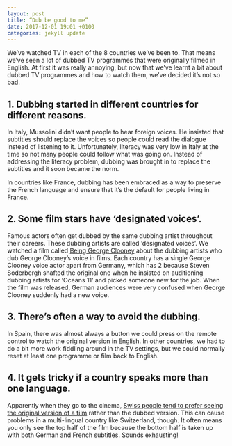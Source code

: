 ```yaml
---
layout: post
title: “Dub be good to me”
date: 2017-12-01 19:01 +0100
categories: jekyll update
---
```


We’ve watched TV in each of the 8 countries we’ve been to. That means we’ve seen a lot of dubbed TV programmes that were originally filmed in English. At first it was really annoying, but now that we’ve learnt a bit about dubbed TV programmes and how to watch them, we’ve decided it’s not so bad.

## 1. Dubbing started in different countries for different reasons. 

In Italy, Mussolini didn’t want people to hear foreign voices. He insisted that subtitles should replace the voices so people could read the dialogue instead of listening to it. Unfortunately, literacy was very low in Italy at the time so not many people could follow what was going on. Instead of addressing the literacy problem, dubbing was brought in to replace the subtitles and it soon became the norm. 

In countries like France, dubbing has been embraced as a way to preserve the French language and ensure that it’s the default for people living in France.

## 2. Some film stars have ‘designated voices’.

Famous actors often get dubbed by the same dubbing artist throughout their careers. These dubbing artists are called ‘designated voices’. We watched a film called [Being George Clooney](http://www.imdb.com/title/tt3562572/) about the dubbing artists who dub George Clooney’s voice in films. Each country has a single George Clooney voice actor apart from Germany, which has 2 because Steven Soderbergh shafted the original one when he insisted on auditioning dubbing artists for ‘Oceans 11’ and picked someone new for the job. When the film was released, German audiences were very confused when George Clooney suddenly had a new voice.

## 3. There’s often a way to avoid the dubbing. 

In Spain, there was almost always a button we could press on the remote control to watch the original version in English. In other countries, we had to do a bit more work fiddling around in the TV settings, but we could normally reset at least one programme or film back to English.

## 4. It gets tricky if a country speaks more than one language.

Apparently when they go to the cinema, [Swiss people tend to prefer seeing the original version of a film](http://www.onebigyodel.com/2011/03/going-to-movies-in-switzerland.html?m=1) rather than the dubbed version. This can cause problems in a multi-lingual country like Switzerland, though. It often means you only see the top half of the film because the bottom half is taken up with both German and French subtitles. Sounds exhausting!


